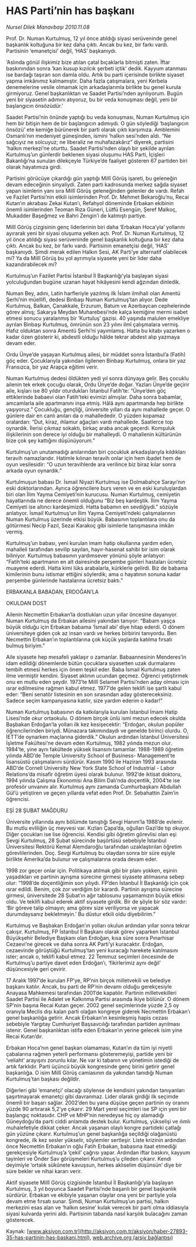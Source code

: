 # HAS Parti’nin has başkanı

*Nursel Dilek Manavbaşı 2010.11.08*

<font class="agenda2NewsSpot">
 Prof. Dr. Numan Kurtulmuş, 12 yıl önce atıldığı siyasi serüveninde genel başkanlık koltuğuna bir kez daha çıktı. Ancak bu kez, bir farkı vardı. Partisinin ‘emanetçisi’ değil, ‘HAS’ başkanıydı.
</font>
<font class="newsDetail">
 <p>
 </p>
 <p class="MsoNormal">
  ‘Aslında gönül ilişkimiz bize atılan çatal bıçaklarla bitmişti zaten. İftar baskınından sonra ‘kan kusup kızılcık şerbeti içtik’ dedik. Kayyum atanması ise bardağı taşıran son damla oldu. Artık bu parti içerisinde birlikte siyaset yapma imkânımız kalmamıştır. Daha fazla çatışmalara, yeni Kerbela denemelerine vesile olmamak için arkadaşlarımla birlikte bu genel kurula girmiyoruz. Genel başkanlıktan ve Saadet Partisi’nden ayrılıyorum. Bugün yeni bir siyasetin adımını atıyoruz, bu bir veda konuşması değil, yeni bir başlangıcın önsözüdür.’
 </p>
 <p class="MsoNormal">
  Saadet Partisi’nin önünde yaptığı bu veda konuşması, Numan Kurtulmuş için hem bir bitişin hem de bir başlangıcın adımıydı. O gün söylediği ‘başlangıcın önsözü’ ete kemiğe bürünerek bir parti olarak çıktı karşımıza. Amblemini Osmanlı’nın medeniyet güneşinden, ismini ‘halkın sesi’nden aldı. “Ne sağcıyız ne solcuyuz; ne liberaliz ne muhafazakârız” diyerek, partisini ‘halkın merkezi’ne oturttu. Saadet Partisi’nden olaylı bir şekilde ayrılan Kurtulmuş’un günlerdir beklenen siyasi oluşumu HAS Parti, İçişleri Bakanlığı’na sunulan dilekçeyle Türkiye’de faaliyet gösteren 67 partiden biri olarak hayatımıza girdi.
 </p>
 <p class="MsoNormal">
  Partisini görücüye çıkardığı gün yaptığı Millî Görüş işareti, bu geleneğin devam edeceğinin sinyaliydi. Zaten parti kadrosunda merkez sağda siyaset yapan isimlerin yanı sıra Millî Görüş geleneğinden gelenler de vardı. Refah ve Fazilet Partisi’nin etkili isimlerinden Prof. Dr. Mehmet Bekaroğlu’nu, Recai Kutan’ın akrabası Zekai Kutan’ı, Refahyol döneminde Erbakan ekibinin önemli isimlerinden Teoman Rıza Güneri, Lütfü Esengün, Şeref Malkoç, Mukadder Başeğmez ve Bahri Zengin’i de katmıştı partiye.
 </p>
 <p class="MsoNormal">
  Millî Görüş çizgisinin genç liderlerinin biri daha ‘Erbakan Hoca’yla’ yollarını ayırarak yeni bir siyasi oluşuma yelken açtı. Prof. Dr. Numan Kurtulmuş, 12 yıl önce atıldığı siyasi serüveninde genel başkanlık koltuğuna bir kez daha çıktı. Ancak bu kez, bir farkı vardı. Partisinin emanetçisi değil, ‘HAS’ başkanıydı.
  <span>
  </span>
  Şimdi merak edilen Halkın Sesi, AK Parti’ye alternatif olabilecek mi? Ya da Millî Görüş bu yol ayrımıyla siyasete yeni bir lider daha kazandırabilecek mi?
 </p>
 <p class="MsoNormal">
  Kurtulmuş’un Fazilet Partisi İstanbul İl Başkanlığı’yla başlayan siyasi yolculuğundan bugüne uzanan hayat hikâyesini kendi ağzından dinledik.
 </p>
 <p class="MsoNormal">
  Numan Bey, adını, Latin harfleriyle yazılmış ilk İslam ilmihali olan Amentü Şerhi’nin müellifi, dedesi Binbaşı Numan Kurtulmuş’tan alıyor. Dede Kurtulmuş, Balkan, Çanakkale, Erzurum, Batum ve Azerbaycan cephelerinde görev almış; Sakarya Meydan Muharebesi’nde kalça kemiğine mermi isabet etmesi sonucu yaralanmış bir ‘Kurtuluş’ gazisi. 40 yaşında malulen emekliye ayrılan Binbaşı Kurtulmuş, ömrünün son 23 yılını ilmî çalışmalara vermiş. Hafız olduktan sonra Amentü Şerhi’ni yayımlamış. Hatta bu kitabı yazarken o kadar özen gösterir ki, abdestli olduğu hâlde tekrar abdest alıp yazmaya devam eder.
 </p>
 <p class="MsoNormal">
  Ordu Ünye’de yaşayan Kurtulmuş ailesi, bir müddet sonra İstanbul’a (Fatih) göç eder. Çocuklarıyla yakından ilgilenen Binbaşı Kurtulmuş, onlara bir yaz Fransızca, bir yaz Arapça eğitimi verir.
 </p>
 <p class="MsoNormal">
  Numan Kurtulmuş dedesi öldükten yedi yıl sonra dünyaya gelir. Beş çocuklu ailenin tek erkek çocuğu olarak, Ordu Ünye’de doğar. Yazları Ünye’de geçirir aile, kışları ise 80 yıldır oturdukları İstanbul Fatih’te: “Ünye’den göç ettiklerinde babaevi olan Fatih’teki evimizi almışlar. Daha sonra babamlar, amcamlarla aile apartmanını inşa etmiş. Hâlâ aynı apartmanda hep birlikte yaşıyoruz.” Çocukluğu, gençliği, üniversite yılları da aynı mahallede geçer. O günlere dair en canlı anıları da o mahallededir. O yüzden kopamaz oralardan: “Dut, kiraz, ıhlamur ağaçları vardı mahallede. Saatlerce top oynardık. İlerisi çıkmaz sokaktı, birkaç araba ancak geçerdi. Komşuluk ilişkilerinin son derece iyi olduğu bir mahalleydi. O mahallenin kültürünün bize çok şey kattığını düşünüyorum.”
 </p>
 <p class="MsoNormal">
  Kurtulmuş’un unutamadığı anılarından biri çocukluk arkadaşlarıyla kıldıkları teravih namazlarıdır. Hatimle kılınan teravih onlar için hem ibadet hem de oyun vesilesidir: “O uzun teravihlerde ara verilince biz biraz kılar sonra arkada oyun oynardık.”
 </p>
 <p class="MsoNormal">
  Kurtulmuşun babası Dr. İsmail Niyazi Kurtulmuş ise Dolmabahçe Sarayı’nın eski doktorlarından. Ayrıca öğrencilere burs veren ve en eski kuruluşlardan biri olan İlim Yayma Cemiyeti’nin kurucusu. Numan Kurtulmuş, cemiyetin hayatlarında ne derece önemli olduğunu “Biz beş kardeştik. İlim Yayma Cemiyeti ise altıncı kardeşimizdi. Hatta babamın en sevdiğiydi.” sözüyle anlatıyor. İsmail Kurtulmuş’un İlim Yayma Cemiyeti’ndeki çalışmalarının Numan Kurtulmuş üzerinde etkisi büyük. Babasının toplantılara onu da götürmesi Necip Fazıl, Sezai Karakoç gibi isimlerle tanışmasına imkân vermiş.
 </p>
 <p class="MsoNormal">
  Kurtulmuş’un babası, yeni kurulan imam hatip okullarına yardım eden, mahalleli tarafından sevilip sayılan, hayır-hasenat sahibi bir isim olarak biliniyor. Kurtulmuş babasının yardımsever yönünü şöyle anlatıyor: “Fatih’teki apartmanın en alt dairesinde perşembe günleri hastaları ücretsiz muayene ederdi. Hatta kimi lüks arabalarla, kürklerle gelirdi. Biz de babama kimilerinin bunu istismar ettiğini söylerdik; ama o hayatının sonuna kadar perşembe günlerinde hastalarına ücretsiz baktı.”
 </p>
 <p class="MsoNormal">
  ERBAKANLA BABADAN, ERDOĞAN’LA
 </p>
 <p class="MsoNormal">
  OKULDAN DOST
 </p>
 <p class="MsoNormal">
  Ailenin Necmettin Erbakan’la dostlukları uzun yıllar öncesine dayanıyor. Numan Kurtulmuş da Erbakan ailesini yakından tanıyor: “Babam yaşça büyük olduğu için Erbakan babama ‘İsmail abi’ diye hitap ederdi. O dönem üniversiteye giden çok az insan vardı ve herkes birbirini tanıyordu. Ben Necmettin Erbakan’ın toplantılarına çok küçük yaşlarda katılma fırsatı bulmuş biriyim.”
 </p>
 <p class="MsoNormal">
  Aile siyasete hep mesafeli yaklaşır o zamanlar. Babaannesinin Menderes’in idam edildiği dönemlerde bütün çocuklara siyasetten uzak durmalarını tembih etmesi herkes için önem teşkil eder. Baba İsmail Kurtulmuş zaten ilme vermiştir kendini. Siyaset aklının ucundan geçmez. Öğrenci yetiştirmek onu en mutlu eden şeydir. 1973’te Millî Selamet Partisi’nden aday olması için ısrar edilmesine rağmen kabul etmez. 1977’de gelen teklifi ise şartlı kabul eder: “Beni senatör listesinin en son sırasından aday göstereceksiniz. Sadece seçim kampanyasına katılır, size yardım ederim o kadar!”
 </p>
 <p class="MsoNormal">
  Numan Kurtulmuş babasının da katkılarıyla kurulan İstanbul İmam Hatip Lisesi’nde okur ortaokulu. O dönem birçok ünlü ismi mezun edecek okulda Başbakan Erdoğan’la yolları ilk kez kesişecektir: “Erdoğan, okulun popüler öğrencilerinden biriydi. Münazara takımındaydı ve genelde birinci olurdu. O, İETT’de oynarken maçlarına giderdik.” Okulun ardından İstanbul Üniversitesi İşletme Fakültesi’ne devam eden Kurtulmuş, 1982 yılında mezun olur. 1984’te, yine aynı fakültede yüksek lisansını tamamlar. 1988-1989 öğretim yılında ABD’de Temple University School of Business- Management’te lisansüstü çalışmalarını sürdürür. Kasım 1990 ile Haziran 1993 arasında ABD’de Cornell University New York State School of Industrial - Labor Relations’da misafir öğretim üyesi olarak bulunur. 1992’de iktisat doktoru, 1994 yılında Çalışma Ekonomisi Ana Bilim Dalı’nda doçentlik, 2004’te ise profesör unvanını alır. Kurtulmuş aynı zamanda Cumhurbaşkanı Abdullah Gül’ü yetiştiren ve geçen yıllarda vefat eden Prof. Dr. Sebahattin Zaim’in öğrencisi.
 </p>
 <p class="MsoNormal">
  EŞİ 28 ŞUBAT MAĞDURU
 </p>
 <p class="MsoNormal">
  Üniversite yıllarında aynı bölümde tanıştığı Sevgi Hanım’la 1988’de evlenir. Bu mutlu evliliğin üç meyvesi var. Kızları Çapa’da, oğulları Gazi’de tıp okuyor. Diğer çocukları ise lise öğrencisi. Kendisi gibi öğretim görevlisi olan eşi Sevgi Kurtulmuş, 28 Şubat sürecinde başörtüsü sebebiyle İstanbul Üniversitesi Rektörü Kemal Alemdaroğlu tarafından uzaklaştırılan öğretim görevlilerinden. Doç. Sevgi Kurtulmuş bu olaydan sonra bir süre eşiyle birlikte Amerika’da bulunur ve çalışmalarına orada devam eder.
 </p>
 <p class="MsoNormal">
  1998 zor geçer onlar için. Politikaya atılmak gibi bir planı yokken, eşinin yaşadıkları ve partinin ayrışma sürecine girmesi siyasete atılmasına sebep olur: “1998’de doçentliğimin son yılıydı. FP’den İstanbul İl Başkanlığı için çok ısrar edildi. Benim, çok zor verdiğim bir karardı. Partinin ayrışma sürecine girmesi, üniversitede 28 Şubat’ın ağır tablosunu yaşamamızın büyük etkisi oldu. Ve teklifi kabul ederek aktif siyasete girdik. Bir de şöyle bir söz vardır: ‘Bir göreve talip olmayın; ama görev size veriliyorsa ve yapacak durumdaysanız bekletmeyin.’ Bu düstur etkili oldu diyebilirim.”
 </p>
 <p class="MsoNormal">
  Kurtulmuş ve Başbakan Erdoğan’ın yolları okulun ardından yıllar sonra tekrar çakışır. Kurtulmuş, FP İstanbul İl Başkanı olarak görev yaparken İstanbul Büyükşehir Belediye Başkanı olan Erdoğan, kısa süre sonra Pınarhisar Cezaevi’ne girecek ve daha sonra AK Parti’yi kuracaktır. Erdoğan, cezaevinde görüştüğü Kurtulmuş’tan yeni kuracağı harekete katılmasını ister; ancak o, teklifi kabul etmez. 22 Temmuz seçimleri öncesinde de Kurtulmuş’u partiye davet eden Erdoğan’ı, ‘fikirlerimiz aynı değil’ düşüncesiyle geri çevirir.
 </p>
 <p class="MsoNormal">
  17 Aralık 1997’de kurulan FP’ye, RP’nin birçok milletvekili ve belediye başkanı katılır. Ancak, bu parti de RP’nin devamı olduğu gerekçesiyle Anayasa Mahkemesi tarafından 2001’de kapatılır. Partinin milletvekilleri Saadet Partisi ile Adalet ve Kalkınma Partisi arasında ikiye bölünür. O dönem SP’nin başına Recai Kutan geçer. 2002 genel seçimlerinde yüzde 2,5 oy oranıyla Meclis dışı kalan parti olağan kongreye giderek Necmettin Erbakan’ı genel başkanlığa getirir. Ancak Erbakan’ın kesinleşmiş hapis cezası sebebiyle Yargıtay Cumhuriyet Başsavcılığı tarafından partiden ayrılması istenir. Genel başkanlıktan istifa eden Erbakan’ın yerine gelecek isim yine Recai Kutan’dır.
 </p>
 <p class="MsoNormal">
  Erbakan Hoca’nın genel başkan olamaması, Kutan’ın da tüm iyi niyetli çabalarına rağmen yeterli performansı gösteremeyişi, partide yeni bir ‘veliaht’ arayışını zorunlu kılar. Ne var ki tabanın ve yönetimin istediği de artık farklıdır. Parti üçüncü büyük kongresinde genç birini getirir genel başkanlığa. O isim Millî Görüş camiasının da yakından tanıdığı Numan Kurtulmuş’tan başkası değildir.
 </p>
 <p class="MsoNormal">
  Diğerleri gibi ‘emanetçi’ olacağı söylense de kendisini yakından tanıyanları şaşırtmayarak emanetçi gibi davranmaz. Lider olarak girdiği ilk seçimde önemli bir başarı sağlar. 2002’den bu yana düşüşe geçen partinin oy oranını yüzde 90 artırarak 5,2’ye çıkarır. 29 Mart yerel seçimleri ise SP için yeni bir başlangıç noktasıdır. CHP ve MHP’nin neredeyse hiç oy alamadığı Güneydoğu’da parti ciddi anlamda destek bulur. Kurtulmuş, yükselişi ve ılımlı muhalefetiyle dikkat çeker. Ancak yaşanan olaylı kongre partideki çatlağı gün yüzüne çıkarır. Kurtulmuş’un genel başkanlığa seçildiği olağanüstü kongrede, ilk kez sesler yükselir, söylemler sertleşir. Liste krizinin ardından önce Necmettin Erbakan’ın oğlu Fatih Erbakan, babasına itaat etmediği gerekçesiyle Kurtulmuş’a ‘çekil’ çağrısı yapar. Ardından iftar baskını, kayyum tayinleri ve Önder Sav görüşmeleri Kurtulmuş’u çileden çıkarır. Kendi deyimiyle ‘ortalık sükûnete kavuşsun, herkes aklıselim düşünsün’ diye bir süre bekler ve nihai kararı verir.
 </p>
 <p class="MsoNormal">
  Aktif siyasete Millî Görüş çizgisinde İstanbul İl Başkanlığı’yla başlayan Kurtulmuş, 3 yıl boyunca Saadet Partisi’nde başarılı bir genel başkanlık sürdürür. Erbakan ve ekibiyle yaşanan olaylar ona yeni bir partiyle yola devam etme fırsatı sunar. Şimdi, Numan Kurtulmuş’un partisi, halkın merkezini esas alan ve ‘halkın sesine’ kulak verecek bir parti olma iddiasıyla siyasi kulvarda yerini aldı. Partisinin tabanda nasıl karşılık bulacağını zaman gösterecek.
 </p>
 <p>
 </p>
</font>

Kaynak: [www.aksiyon.com.tr](http://aksiyon.com.tr/aksiyon/haber-27893-35-has-partinin-has-baskani.html), [web.archive.org (arşiv bağlantısı)](http://web.archive.org/web/20101116135607/http://aksiyon.com.tr/aksiyon/haber-27893-35-has-partinin-has-baskani.html)
